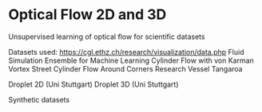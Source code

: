 # Optical Flow 2D and 3D
Unsupervised learning of optical flow for scientific datasets

Datasets used:
https://cgl.ethz.ch/research/visualization/data.php
Fluid Simulation Ensemble for Machine Learning
Cylinder Flow with von Karman Vortex Street
Cylinder Flow Around Corners
Research Vessel Tangaroa

Droplet 2D (Uni Stuttgart)
Droplet 3D (Uni Stuttgart)

Synthetic datasets
